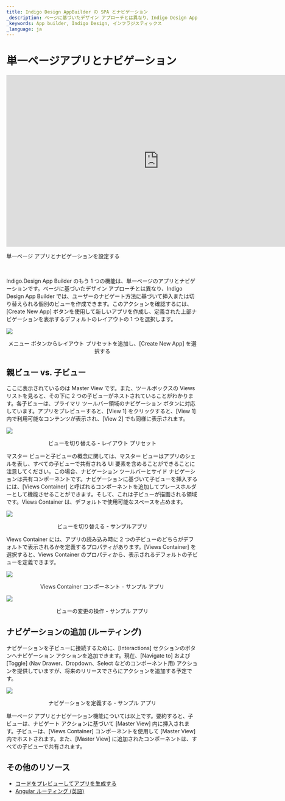 ```yaml
---
title: Indigo Design AppBuilder の SPA とナビゲーション
_description: ページに基づいたデザイン アプローチとは異なり、Indigo Design App Builder では、ユーザーのナビゲート方法に基づいて挿入または切り替えられる個別のビューを作成できます。
_keywords: App builder, Indigo Design, インフラジスティックス
_language: ja
---
```


# 単一ページアプリとナビゲーション 

<section class="feature__container">
    <div class="feature">
        <div class="feature__image">
            <iframe width="800" height="450" src="https://www.youtube.com/embed/5mF15w3Ww3g" frameborder="0" allowfullscreen></iframe>
            <p>単一ページ アプリとナビゲーションを設定する</p>
            <br>
        </div>
    </div>
</section>

Indigo.Design App Builder のもう 1 つの機能は、単一ページのアプリとナビゲーションです。ページに基づいたデザイン アプローチとは異なり、Indigo Design App Builder では、ユーザーのナビゲート方法に基づいて挿入または切り替えられる個別のビューを作成できます。このアクションを確認するには、[Create New App] ボタンを使用して新しいアプリを作成し、定義された上部ナビゲーションを表示するデフォルトのレイアウトの 1 つを選択します。 

<img class="responsive-img" src="../images/add-layout-preset.png" srcset="../images/add-layout-preset-@2x.png 2x" />
<p style="text-align:center;">メニュー ボタンからレイアウト プリセットを追加し、[Create New App] を選択する</p>

## 親ビュー vs. 子ビュー

ここに表示されているのは Master View です。また、ツールボックスの Views リストを見ると、その下に 2 つの子ビューがネストされていることがわかります。各子ビューは、プライマリ ツールバー領域のナビゲーション ボタンに対応しています。アプリをプレビューすると、[View 1] をクリックすると、[View 1] 内で利用可能なコンテンツが表示され、[View 2] でも同様に表示されます。 

<img class="responsive-img" src="../images/top-navigation-interactions-preview-Indigo-Design-App-Builder.gif" />
<p style="text-align:center;">ビューを切り替える - レイアウト プリセット</p>

マスター ビューと子ビューの概念に関しては、マスター ビューはアプリのシェルを表し、すべての子ビューで共有される UI 要素を含めることができることに注意してください。この場合、ナビゲーション ツールバーとサイド ナビゲーションは共有コンポーネントです。ナビゲーションに基づいて子ビューを挿入するには、[Views Container] と呼ばれるコンポーネントを追加してプレースホルダーとして機能させることができます。そして、これは子ビューが描画される領域です。Views Container は、デフォルトで使用可能なスペースを占めます。

<img class="responsive-img" src="../images/switch-views-indigo-design-app-builder.gif" />
<p style="text-align:center;">ビューを切り替える - サンプルアプリ</p>

Views Container には、アプリの読み込み時に 2 つの子ビューのどちらがデフォルトで表示されるかを定義するプロパティがあります。[Views Container] を選択すると、Views Container のプロパティから、表示されるデフォルトの子ビューを定義できます。

<img class="responsive-img" src="../images/views-container-indigo-design-app-builder.png" srcset="../images/views-container-indigo-design-app-builder-@2x.png
 2x" />
<p style="text-align:center;">Views Container コンポーネント - サンプル アプリ</p>


<img class="responsive-img" src="../images/views-interaction-Indigo-Design-App-Builder.gif" />
<p style="text-align:center;">ビューの変更の操作 - サンプル アプリ</p>

## ナビゲーションの追加 (ルーティング) 

ナビゲーションを子ビューに接続するために、[Interactions] セクションのボタンへナビゲーション アクションを追加できます。現在、[Navigate to] および [Toggle] (Nav Drawer、Dropdown、Select などのコンポーネント用) アクションを提供していますが、将来のリリースでさらにアクションを追加する予定です。 


<img class="responsive-img" src="../images/change-navigation-Indigo-Design-App-Builder.png" srcset="../images/change-navigation-Indigo-Design-App-Builder-@2x.png
 2x" />
 <p style="text-align:center;">ナビゲーションを定義する - サンプル アプリ</p>


単一ページ アプリとナビゲーション機能については以上です。要約すると、子ビューは、ナビゲート アクションに基づいて [Master View] 内に挿入されます。子ビューは、[Views Container] コンポーネントを使用して [Master View] 内でホストされます。また、[Master View] に追加されたコンポーネントは、すべての子ビューで共有されます。


## その他のリソース

<div class="divider--half"></div>

* [コードをプレビューしてアプリを生成する](preview-code-and-generate-app.md)
* [Angular ルーティング (英語)](https://angular.io/start/start-routing)